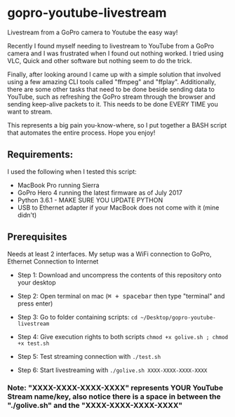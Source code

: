 # gopro-youtube-livestream
Livestream from a GoPro camera to Youtube the easy way!

Recently I found myself needing to livestream to YouTube from a GoPro camera and I was frustrated when I found out nothing worked. I tried using VLC, Quick and other software but nothing seem to do the trick.

Finally, after looking around I came up with a simple solution that involved using a few amazing CLI tools called "ffmpeg" and "ffplay". Additionally, there are some other tasks that need to be done beside sending data to YouTube, such as refreshing the GoPro stream through the browser and sending keep-alive packets to it. This needs to be done EVERY TIME you want to stream.

This represents a big pain you-know-where, so I put together a BASH script that automates the entire process. Hope you enjoy!

## Requirements: ##
I used the following when I tested this script:

* MacBook Pro running Sierra
* GoPro Hero 4 running the latest firmware as of July 2017
* Python 3.6.1 - MAKE SURE YOU UPDATE PYTHON
* USB to Ethernet adapter if your MacBook does not come with it (mine didn't)

## Prerequisites ##
Needs at least 2 interfaces. My setup was a WiFi connection to GoPro,
Ethernet Connection to Internet

* Step 1: Download and uncompress the contents of this repository onto your desktop

* Step 2: Open terminal on mac (<kbd>⌘ + spacebar</kbd> then type "terminal" and press enter)

* Step 3: Go to folder containing scripts: `cd ~/Desktop/gopro-youtube-livestream`

* Step 4: Give execution rights to both scripts `chmod +x golive.sh ; chmod +x test.sh`

* Step 5: Test streaming connection with `./test.sh`

* Step 6: Start livestreaming with `./golive.sh XXXX-XXXX-XXXX-XXXX`

### Note: "XXXX-XXXX-XXXX-XXXX" represents YOUR YouTube Stream name/key, also notice there is a space in between the "./golive.sh" and the "XXXX-XXXX-XXXX-XXXX" ###

